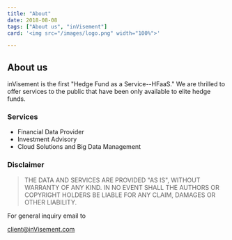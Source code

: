 ```yaml
---
title: "About"
date: 2018-08-08
tags: ["About us", "inVisement"]
card: '<img src="/images/logo.png" width="100%">'

---
```



## About us
inVisement is the first "Hedge Fund as a Service--HFaaS." We are thrilled to offer services to the public that have been only available to elite hedge funds.

### Services
- Financial Data Provider
- Investment Advisory
- Cloud Solutions and Big Data Management

### Disclaimer
>THE DATA AND SERVICES ARE PROVIDED "AS IS", WITHOUT WARRANTY OF ANY KIND. 
IN NO EVENT SHALL THE AUTHORS OR COPYRIGHT HOLDERS BE LIABLE FOR ANY CLAIM, DAMAGES OR OTHER
LIABILITY.

For general inquiry email to 

client@inVisement.com


